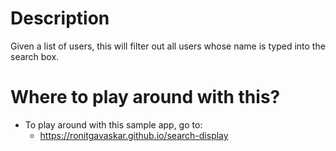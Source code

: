 # Description

Given a list of users, this will filter out all users whose name is typed into the search box.

# Where to play around with this?

* To play around with this sample app, go to:
    * https://ronitgavaskar.github.io/search-display